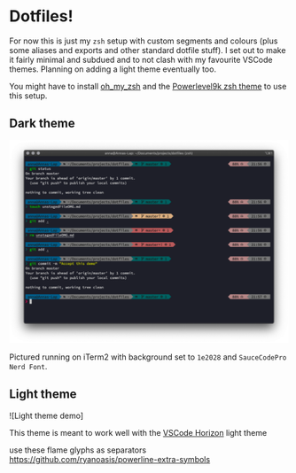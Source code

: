 # Dotfiles!

For now this is just my `zsh` setup with custom segments and colours (plus some aliases and exports and other standard dotfile stuff). I set out to make it fairly minimal and subdued and to not clash with my favourite VSCode themes. Planning on adding a light theme eventually too.   
       
You might have to install [oh_my_zsh](https://github.com/robbyrussell/oh-my-zsh) and the [Powerlevel9k zsh theme](https://github.com/Powerlevel9k) to use this setup.

## Dark theme

![Dark theme demo](imgs/updated.png)
   
Pictured running on iTerm2 with background set to `1e2028` and `SauceCodePro Nerd Font`.

## Light theme

![Light theme demo]

This theme is meant to work well with the [VSCode Horizon](https://github.com/jolaleye/horizon-theme-vscode/) light theme

use these flame glyphs as separators https://github.com/ryanoasis/powerline-extra-symbols 